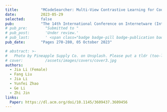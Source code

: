 ```yaml
---
title:          "MCodeSearcher: Multi-View Contrastive Learning for Code Search"
date:           2023-05-29
selected:       false
pub:            "The 14th International Conference on Internetware (Internetware 2023)"
# pub_pre:        "Submitted to "
# pub_post:       'Under review.'
# pub_last:       ' <span class="badge badge-pill badge-publication badge-success">CCF-C, Oral</span>'
pub_date:       "Pages 270-280, 05 October 2023"

# abstract: >-
#   Photo by Pineapple Supply Co. on Unsplash. Please put a tldr (too-long-didnt-read, 1~2 sentences) of your publication here. It is not recommended to put the actual abstract here because it is usually too long to fit in. $\LaTeX$ is supported. $a=b+c$.
# cover:          /assets/images/covers/cover3.jpg
authors:
  - Jia Li (Female)
  - Fang Liu
  - Jia Li
  - Yunfei Zhao
  - Ge Li
  - Zhi Jin
links:
  Paper: https://dl.acm.org/doi/10.1145/3609437.3609456
---
```

